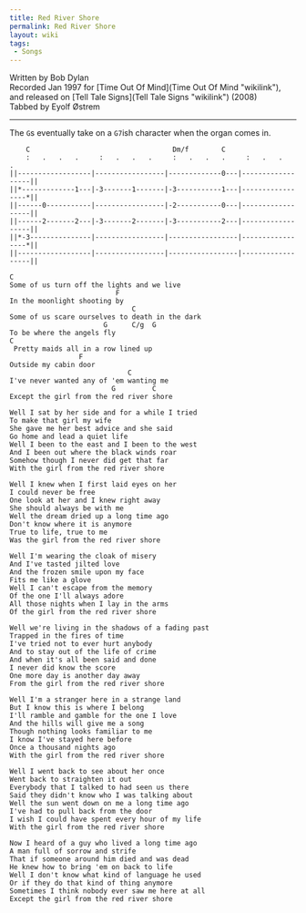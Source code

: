 ```yaml
---
title: Red River Shore
permalink: Red River Shore
layout: wiki
tags:
 - Songs
---
```


Written by Bob Dylan  
Recorded Jan 1997 for [Time Out Of Mind](Time Out Of Mind "wikilink"),
and released on [Tell Tale Signs](Tell Tale Signs "wikilink") (2008)  
Tabbed by Eyolf Østrem

* * * * *

The `G`s eventually take on a `G7`ish character when the organ comes in.

        C                                   Dm/f        C
        :   .   .   .     :   .   .   .     :   .   .   .     :   .   .   .
    ||------------------|-----------------|-------------0---|------------------||
    ||*-------------1---|-3-------1-------|-3-----------1---|-----------------*||
    ||------0-----------|-----------------|-2-----------0---|------------------||
    ||------2-------2---|-3-------2-------|-3-----------2---|------------------||
    ||*-3---------------|-----------------|-----------------|-----------------*||
    ||------------------|-----------------|-----------------|------------------||

    C
    Some of us turn off the lights and we live
                              F
    In the moonlight shooting by
                                  C
    Some of us scare ourselves to death in the dark
                           G      C/g  G
    To be where the angels fly
    C
     Pretty maids all in a row lined up
                     F
    Outside my cabin door
                                 C
    I've never wanted any of 'em wanting me
                             G         C
    Except the girl from the red river shore

    Well I sat by her side and for a while I tried
    To make that girl my wife
    She gave me her best advice and she said
    Go home and lead a quiet life
    Well I been to the east and I been to the west
    And I been out where the black winds roar
    Somehow though I never did get that far
    With the girl from the red river shore

    Well I knew when I first laid eyes on her
    I could never be free
    One look at her and I knew right away
    She should always be with me
    Well the dream dried up a long time ago
    Don't know where it is anymore
    True to life, true to me
    Was the girl from the red river shore

    Well I'm wearing the cloak of misery
    And I've tasted jilted love
    And the frozen smile upon my face
    Fits me like a glove
    Well I can't escape from the memory
    Of the one I'll always adore
    All those nights when I lay in the arms
    Of the girl from the red river shore

    Well we're living in the shadows of a fading past
    Trapped in the fires of time
    I've tried not to ever hurt anybody
    And to stay out of the life of crime
    And when it's all been said and done
    I never did know the score
    One more day is another day away
    From the girl from the red river shore

    Well I'm a stranger here in a strange land
    But I know this is where I belong
    I'll ramble and gamble for the one I love
    And the hills will give me a song
    Though nothing looks familiar to me
    I know I've stayed here before
    Once a thousand nights ago
    With the girl from the red river shore

    Well I went back to see about her once
    Went back to straighten it out
    Everybody that I talked to had seen us there
    Said they didn't know who I was talking about
    Well the sun went down on me a long time ago
    I've had to pull back from the door
    I wish I could have spent every hour of my life
    With the girl from the red river shore

    Now I heard of a guy who lived a long time ago
    A man full of sorrow and strife
    That if someone around him died and was dead
    He knew how to bring 'em on back to life
    Well I don't know what kind of language he used
    Or if they do that kind of thing anymore
    Sometimes I think nobody ever saw me here at all
    Except the girl from the red river shore
